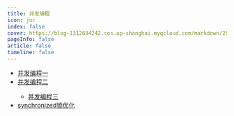 ```yaml
---
title: 并发编程
icon: juc 
index: false
cover: https://blog-1312634242.cos.ap-shanghai.myqcloud.com/markdown/202305122sdf05406.jpg
pageInfo: false
article: false
timeline: false
---
```

- <HopeIcon icon="page"/> [并发编程一](1juc.md)
- <HopeIcon icon="page"/> [并发编程二](2juc.md)
  - <HopeIcon icon="page"/> [并发编程三](3juc.md)
- <HopeIcon icon="page"/> [synchronized锁优化](4juc.md)

